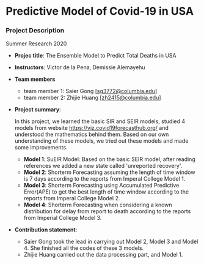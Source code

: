 # Predictive Model of Covid-19 in USA
### Project Description
Summer Research 2020
+ **Projec title**: The Ensemble Model to Predict Total Deaths in USA
+ **Instructors**: Victor de la Pena, Demissie Alemayehu
+ **Team members**
	+ team member 1: Saier Gong [sg3772@columbia.edu]
	+ team member 2: Zhijie Huang [zh2415@columbia.edu]
+ **Project summary**:
  
  In this project, we learned the basic SIR and SEIR models, studied 4 models from website https://viz.covid19forecasthub.org/ and understood the mathematics behind them. Based on our own understanding of these models, we tried out these models and made some improvements.
  + **Model 1**: SuEIR Model: Based on the basic SEIR model, after reading references we added a new state called 'unreported recovery'.
  + **Model 2**: Shorterm Forecasting assuming the length of time window is 7 days according to the reports from Imperal College Model 1.
  + **Model 3**: Shorterm Forecasting using Accumulated Predictive Error(APE) to get the best length of time window according to the reports from Imperal College Model 2.
  + **Model 4**: Shorterm Forecasting when considering a known distribution for delay from report to death according to the reports from Imperial College Model 3.
+ **Contribution statement**:
  + Saier Gong took the lead in carrying out Model 2, Model 3 and Model 4. She finished all the codes of these 3 models.
  + Zhijie Huang carried out the data processing part, and Model 1.
